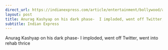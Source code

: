 ```yaml
---
direct_url: https://indianexpress.com/article/entertainment/bollywood/anurag-kashyap-dark-phase-went-off-twitter-into-rehab-thrice-8289826/
layout: post
title: Anurag Kashyap on his dark phase-  I imploded, went off Twitter, went into rehab thrice
subtitle: Indian Express
---
```


Anurag Kashyap on his dark phase-  I imploded, went off Twitter, went into rehab thrice